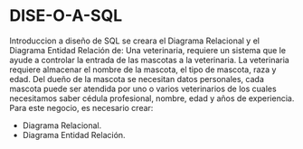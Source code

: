 # DISE-O-A-SQL
Introduccion a diseño de SQL
se creara el Diagrama Relacional y el Diagrama Entidad Relación de:
Una veterinaria, requiere un sistema que le ayude a controlar la entrada de las mascotas a la veterinaria.
La veterinaria requiere almacenar el nombre de la mascota, el tipo de mascota, raza y edad.
Del dueño de la mascota se necesitan datos personales, cada mascota puede ser atendida por uno o varios veterinarios de los cuales necesitamos saber cédula profesional, nombre, edad y años de experiencia.
Para este negocio, es necesario crear:
* Diagrama Relacional.
* Diagrama Entidad Relación.
